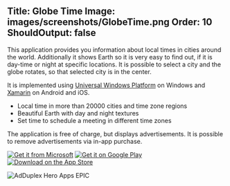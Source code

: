 Title: Globe Time
Image: images/screenshots/GlobeTime.png
Order: 10
ShouldOutput: false
---
This application provides you information about local times in cities around the world. Additionally it shows Earth so it is very easy to find out, if it is day-time or night at specific locations. It is possible to select a city and the globe rotates, so that selected city is in the center.

It is implemented using [Universal Windows Platform](https://docs.microsoft.com/en-us/windows/uwp/) on Windows and [Xamarin](https://visualstudio.microsoft.com/xamarin/) on Android and iOS.

* Local time in more than 20000 cities and time zone regions
* Beautiful Earth with day and night textures
* Set time to schedule a meeting in different time zones

The application is free of charge, but displays advertisements. It is possible to remove advertisements via in-app purchase.

[![Get it from Microsoft](images/ms-store-badge.png)](https://www.microsoft.com/store/apps/9wzdncrfk0wj?cid=storebadge&ocid=badge)
[![Get it on Google Play](images/google-play-badge.png)](https://play.google.com/store/apps/details?id=net.duracellko.globetime)
[![Download on the App Store](images/appstore-badge.png)](https://itunes.apple.com/us/app/time-at-globe/id1355330114?ls=1&mt=8)

![AdDuplex Hero Apps EPIC](images/AdDuplex-epic.png)
